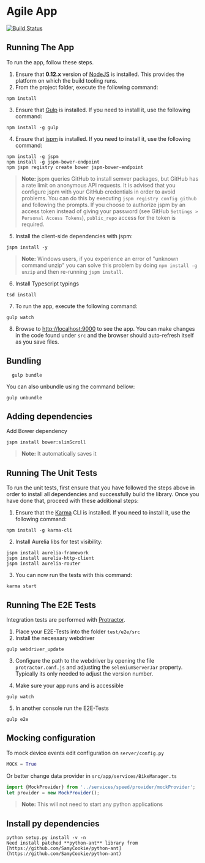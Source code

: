 # Agile App

[![Build Status](https://travis-ci.org/d3trax/agileConf.svg?branch=master)](https://travis-ci.org/d3trax/agileConf)

## Running The App

To run the app, follow these steps.

1. Ensure that **0.12.x** version of [NodeJS](http://nodejs.org/) is installed. This provides the platform on which the build tooling runs.
2. From the project folder, execute the following command:

  ```shell
  npm install
  ```
3. Ensure that [Gulp](http://gulpjs.com/) is installed. If you need to install it, use the following command:

  ```shell
  npm install -g gulp
  ```
4. Ensure that [jspm](http://jspm.io/) is installed. If you need to install it, use the following command:

  ```shell
  npm install -g jspm
  npm install -g jspm-bower-endpoint
  npm jspm registry create bower jspm-bower-endpoint
  ```
  > **Note:** jspm queries GitHub to install semver packages, but GitHub has a rate limit on anonymous API requests. It is advised that you configure jspm with your GitHub credentials in order to avoid problems. You can do this by executing `jspm registry config github` and following the prompts. If you choose to authorize jspm by an access token instead of giving your password (see GitHub `Settings > Personal Access Tokens`), `public_repo` access for the token is required.
5. Install the client-side dependencies with jspm:

  ```shell
  jspm install -y
  ```
  >**Note:** Windows users, if you experience an error of "unknown command unzip" you can solve this problem by doing `npm install -g unzip` and then re-running `jspm install`.
6. Install Typescript typings

  ```shell
  tsd install
  ```
7. To run the app, execute the following command:

  ```shell
  gulp watch
  ```

8. Browse to [http://localhost:9000](http://localhost:9000) to see the app. You can make changes in the code found under `src` and the browser should auto-refresh itself as you save files.


## Bundling

  ```shell
    gulp bundle
  ```

You can also unbundle using the command bellow:

  ```shell
  gulp unbundle
  ```

## Adding dependencies

Add Bower dependency

 ```shell
 jspm install bower:slimScroll
 ```
 >**Note:** It automatically saves it

## Running The Unit Tests

To run the unit tests, first ensure that you have followed the steps above in order to install all dependencies and successfully build the library. Once you have done that, proceed with these additional steps:

1. Ensure that the [Karma](http://karma-runner.github.io/) CLI is installed. If you need to install it, use the following command:

  ```shell
  npm install -g karma-cli
  ```
2. Install Aurelia libs for test visibility:

```shell
jspm install aurelia-framework
jspm install aurelia-http-client
jspm install aurelia-router
```
3. You can now run the tests with this command:

  ```shell
  karma start
  ```

## Running The E2E Tests
Integration tests are performed with [Protractor](http://angular.github.io/protractor/#/).

1. Place your E2E-Tests into the folder ```test/e2e/src```
2. Install the necessary webdriver

  ```shell
  gulp webdriver_update
  ```

3. Configure the path to the webdriver by opening the file ```protractor.conf.js``` and adjusting the ```seleniumServerJar``` property. Typically its only needed to adjust the version number.

4. Make sure your app runs and is accessible

  ```shell
  gulp watch
  ```

5. In another console run the E2E-Tests

  ```shell
  gulp e2e
  ```

## Mocking configuration

  To mock device events edit configuration on ```server/config.py``` 

 ```python
 MOCK = True
 ```
 
 Or better change data provider in ```src/app/services/BikeManager.ts```
 
 ```js
 import {MockProvider} from '../services/speed/provider/mockProvider';
 let provider = new MockProvider();
 ```
 >**Note:** This will not need to start any python applications

## Install py dependencies

 ```shell
 python setup.py install -v -n
 Need install patched **python-ant** library from [https://github.com/SamyCookie/python-ant](https://github.com/SamyCookie/python-ant)
 ```